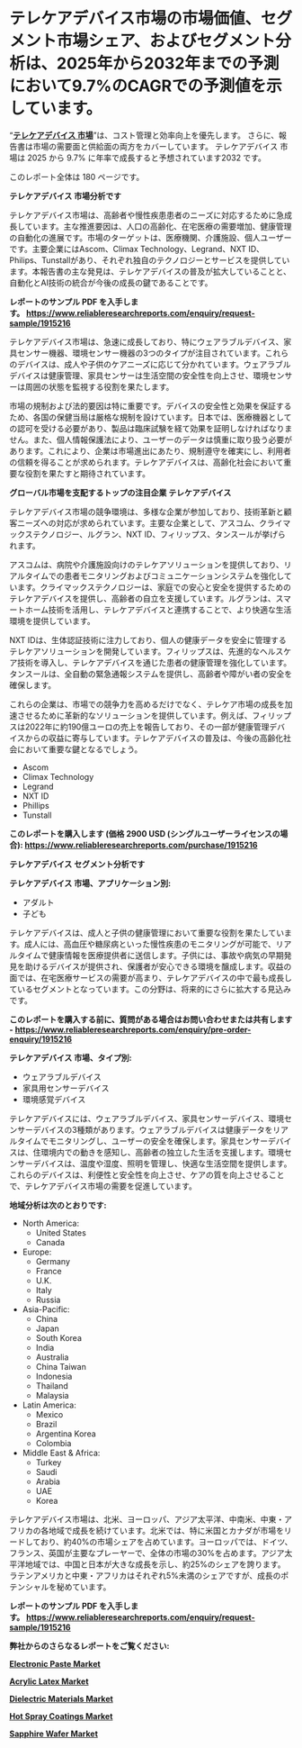 <p><h1>テレケアデバイス市場の市場価値、セグメント市場シェア、およびセグメント分析は、2025年から2032年までの予測において9.7%のCAGRでの予測値を示しています。</h1></p><p>&ldquo;<strong><a href="https://www.reliableresearchreports.com/telecare-devices-r1915216?utm_campaign=110&utm_medium=9&utm_source=Github&utm_content=ia&utm_term=18032025&utm_id=telecare-devices">テレケアデバイス 市場</a></strong>&rdquo;は、コスト管理と効率向上を優先します。 さらに、報告書は市場の需要面と供給面の両方をカバーしています。 テレケアデバイス 市場は 2025 から 9.7% に年率で成長すると予想されています2032 です。</p>
<p>このレポート全体は 180 ページです。</p>
<p><strong>テレケアデバイス 市場分析です</strong></p>
<p><p>テレケアデバイス市場は、高齢者や慢性疾患患者のニーズに対応するために急成長しています。主な推進要因は、人口の高齢化、在宅医療の需要増加、健康管理の自動化の進展です。市場のターゲットは、医療機関、介護施設、個人ユーザーです。主要企業にはAscom、Climax Technology、Legrand、NXT ID、Philips、Tunstallがあり、それぞれ独自のテクノロジーとサービスを提供しています。本報告書の主な発見は、テレケアデバイスの普及が拡大していることと、自動化とAI技術の統合が今後の成長の鍵であることです。</p></p>
<p><strong>レポートのサンプル PDF を入手します。&nbsp;<a href="https://www.reliableresearchreports.com/enquiry/request-sample/1915216?utm_campaign=110&utm_medium=9&utm_source=Github&utm_content=ia&utm_term=18032025&utm_id=telecare-devices">https://www.reliableresearchreports.com/enquiry/request-sample/1915216</a></strong></p>
<p><p>テレケアデバイス市場は、急速に成長しており、特にウェアラブルデバイス、家具センサー機器、環境センサー機器の3つのタイプが注目されています。これらのデバイスは、成人や子供のケアニーズに応じて分かれています。ウェアラブルデバイスは健康管理、家具センサーは生活空間の安全性を向上させ、環境センサーは周囲の状態を監視する役割を果たします。</p><p>市場の規制および法的要因は特に重要です。デバイスの安全性と効果を保証するため、各国の保健当局は厳格な規制を設けています。日本では、医療機器としての認可を受ける必要があり、製品は臨床試験を経て効果を証明しなければなりません。また、個人情報保護法により、ユーザーのデータは慎重に取り扱う必要があります。これにより、企業は市場進出にあたり、規制遵守を確実にし、利用者の信頼を得ることが求められます。テレケアデバイスは、高齢化社会において重要な役割を果たすと期待されています。</p></p>
<p><strong>グローバル市場を支配するトップの注目企業 テレケアデバイス</strong></p>
<p><p>テレケアデバイス市場の競争環境は、多様な企業が参加しており、技術革新と顧客ニーズへの対応が求められています。主要な企業として、アスコム、クライマックステクノロジー、ルグラン、NXT ID、フィリップス、タンスールが挙げられます。</p><p>アスコムは、病院や介護施設向けのテレケアソリューションを提供しており、リアルタイムでの患者モニタリングおよびコミュニケーションシステムを強化しています。クライマックステクノロジーは、家庭での安心と安全を提供するためのテレケアデバイスを提供し、高齢者の自立を支援しています。ルグランは、スマートホーム技術を活用し、テレケアデバイスと連携することで、より快適な生活環境を提供しています。</p><p>NXT IDは、生体認証技術に注力しており、個人の健康データを安全に管理するテレケアソリューションを開発しています。フィリップスは、先進的なヘルスケア技術を導入し、テレケアデバイスを通じた患者の健康管理を強化しています。タンスールは、全自動の緊急通報システムを提供し、高齢者や障がい者の安全を確保します。</p><p>これらの企業は、市場での競争力を高めるだけでなく、テレケア市場の成長を加速させるために革新的なソリューションを提供しています。例えば、フィリップスは2022年に約190億ユーロの売上を報告しており、その一部が健康管理デバイスからの収益に寄与しています。テレケアデバイスの普及は、今後の高齢化社会において重要な鍵となるでしょう。</p></p>
<p><ul><li>Ascom</li><li>Climax Technology</li><li>Legrand</li><li>NXT ID</li><li>Phillips</li><li>Tunstall</li></ul></p>
<p><strong>このレポートを購入します (価格 2900 USD (シングルユーザーライセンスの場合):&nbsp;<a href="https://www.reliableresearchreports.com/purchase/1915216?utm_campaign=110&utm_medium=9&utm_source=Github&utm_content=ia&utm_term=18032025&utm_id=telecare-devices">https://www.reliableresearchreports.com/purchase/1915216</a></strong></p>
<p><strong>テレケアデバイス セグメント分析です</strong></p>
<p><strong>テレケアデバイス 市場、アプリケーション別:</strong></p>
<p><ul><li>アダルト</li><li>子ども</li></ul></p>
<p><p>テレケアデバイスは、成人と子供の健康管理において重要な役割を果たしています。成人には、高血圧や糖尿病といった慢性疾患のモニタリングが可能で、リアルタイムで健康情報を医療提供者に送信します。子供には、事故や病気の早期発見を助けるデバイスが提供され、保護者が安心できる環境を醸成します。収益の面では、在宅医療サービスの需要が高まり、テレケアデバイスの中で最も成長しているセグメントとなっています。この分野は、将来的にさらに拡大する見込みです。</p></p>
<p><strong>このレポートを購入する前に、質問がある場合はお問い合わせまたは共有します - <a href="https://www.reliableresearchreports.com/enquiry/pre-order-enquiry/1915216?utm_campaign=110&utm_medium=9&utm_source=Github&utm_content=ia&utm_term=18032025&utm_id=telecare-devices">https://www.reliableresearchreports.com/enquiry/pre-order-enquiry/1915216</a></strong></p>
<p><strong>テレケアデバイス 市場、タイプ別:</strong></p>
<p><ul><li>ウェアラブルデバイス</li><li>家具用センサーデバイス</li><li>環境感覚デバイス</li></ul></p>
<p><p>テレケアデバイスには、ウェアラブルデバイス、家具センサーデバイス、環境センサーデバイスの3種類があります。ウェアラブルデバイスは健康データをリアルタイムでモニタリングし、ユーザーの安全を確保します。家具センサーデバイスは、住環境内での動きを感知し、高齢者の独立した生活を支援します。環境センサーデバイスは、温度や湿度、照明を管理し、快適な生活空間を提供します。これらのデバイスは、利便性と安全性を向上させ、ケアの質を向上させることで、テレケアデバイス市場の需要を促進しています。</p></p>
<p><strong>地域分析は次のとおりです:</strong></p>
<p><ul>
    <li>
        North America:
        <ul>
            <li>United States</li>
            <li>Canada</li>
        </ul>
    </li>
    <li>
        Europe:
        <ul>
            <li>Germany</li>
            <li>France</li>
            <li>U.K.</li>
            <li>Italy</li>
            <li>Russia</li>
        </ul>
    </li>
    <li>
        Asia-Pacific:
        <ul>
            <li>China</li>
            <li>Japan</li>
            <li>South Korea</li>
            <li>India</li>
            <li>Australia</li>
            <li>China Taiwan</li>
            <li>Indonesia</li>
            <li>Thailand</li>
            <li>Malaysia</li>
        </ul>
    </li>
    <li>
        Latin America:
        <ul>
            <li>Mexico</li>
            <li>Brazil</li>
            <li>Argentina Korea</li>
            <li>Colombia</li>
        </ul>
    </li>
    <li>
        Middle East & Africa:
        <ul>
            <li>Turkey</li>
            <li>Saudi</li>
            <li>Arabia</li>
            <li>UAE</li>
            <li>Korea</li>
        </ul>
    </li>
    </ul></p>
<p><p>テレケアデバイス市場は、北米、ヨーロッパ、アジア太平洋、中南米、中東・アフリカの各地域で成長を続けています。北米では、特に米国とカナダが市場をリードしており、約40%の市場シェアを占めています。ヨーロッパでは、ドイツ、フランス、英国が主要なプレーヤーで、全体の市場の30%を占めます。アジア太平洋地域では、中国と日本が大きな成長を示し、約25%のシェアを誇ります。ラテンアメリカと中東・アフリカはそれぞれ5%未満のシェアですが、成長のポテンシャルを秘めています。</p></p>
<p><strong>レポートのサンプル PDF を入手します。&nbsp;<a href="https://www.reliableresearchreports.com/enquiry/request-sample/1915216?utm_campaign=110&utm_medium=9&utm_source=Github&utm_content=ia&utm_term=18032025&utm_id=telecare-devices">https://www.reliableresearchreports.com/enquiry/request-sample/1915216</a></strong></p>
<p><strong></strong></p>
<p><strong></strong></p>
<p><strong></strong></p>
<p><strong></strong></p>
<p><strong>弊社からのさらなるレポートをご覧ください:</strong></p>
<p><strong><p><a href="https://github.com/kimanyuzuga/Market-Research-Report-List-1/blob/main/electronic-paste-market.md?utm_campaign=110&utm_medium=9&utm_source=Github&utm_content=ia&utm_term=18032025&utm_id=telecare-devices">Electronic Paste Market</a></p><p><a href="https://github.com/naulasulakr0/Market-Research-Report-List-1/blob/main/acrylic-latex-market.md?utm_campaign=110&utm_medium=9&utm_source=Github&utm_content=ia&utm_term=18032025&utm_id=telecare-devices">Acrylic Latex Market</a></p><p><a href="https://github.com/ludongfomban/Market-Research-Report-List-1/blob/main/dielectric-materials-market.md?utm_campaign=110&utm_medium=9&utm_source=Github&utm_content=ia&utm_term=18032025&utm_id=telecare-devices">Dielectric Materials Market</a></p><p><a href="https://github.com/haimamuirev8/Market-Research-Report-List-1/blob/main/hot-spray-coatings-market.md?utm_campaign=110&utm_medium=9&utm_source=Github&utm_content=ia&utm_term=18032025&utm_id=telecare-devices">Hot Spray Coatings Market</a></p><p><a href="https://github.com/giardafshaxb/Market-Research-Report-List-1/blob/main/sapphire-wafer-market.md?utm_campaign=110&utm_medium=9&utm_source=Github&utm_content=ia&utm_term=18032025&utm_id=telecare-devices">Sapphire Wafer Market</a></p></strong></p>